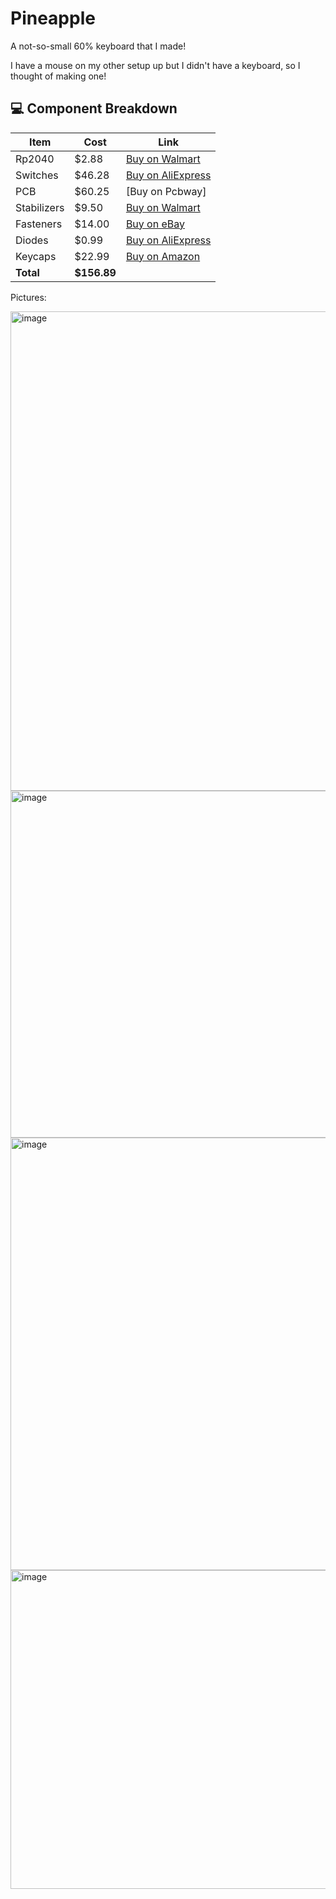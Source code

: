 # Pineapple
A not-so-small 60% keyboard that I made!

I have a mouse on my other setup up but I didn't have a keyboard, so I thought of making one!
## 💻 Component Breakdown

| Item         | Cost    | Link |
|--------------|---------|------|
| Rp2040       | $2.88   | [Buy on Walmart](https://www.walmart.com/ip/Raspberry-Pi-RP2040-Pico-Board-Dual-Core-Development-Board-Micro-USB-Type-C-HOT-A2A6/10514462878) |
| Switches     | $46.28  | [Buy on AliExpress](https://www.aliexpress.us/item/3256804049630074.html) |
| PCB          | $60.25  | [Buy on Pcbway]
| Stabilizers  | $9.50   | [Buy on Walmart](https://www.walmart.com/ip/Gold-Plated-Plate-Mounted-Stabilizer-for-Custom-Mechanical-Keyboard-2U-6-25U-1-7-White-Pink/17191108524) |
| Fasteners    | $14.00  | [Buy on eBay](https://pay.ebay.com/rgxo?action=view&sessionid=1716123654) |
| Diodes       | $0.99   | [Buy on AliExpress](https://www.aliexpress.us/p/trade/confirm.html?availableProductShopcartIds=81023549395923) |
| Keycaps      | $22.99  | [Buy on Amazon](https://www.amazon.com/dagaladoo-keycaps-Topographic-Percent-Keyboard/dp/B0C2YLGY79) |
| **Total**    | **$156.89** | |




Pictures:

<img width="1502" height="767" alt="image" src="https://github.com/user-attachments/assets/d827a06c-db75-4412-b156-0185d3fa395a" />
<img width="1354" height="555" alt="image" src="https://github.com/user-attachments/assets/b00c37c2-2a4c-4204-b545-b22e8165003a" />
<img width="2116" height="692" alt="image" src="https://github.com/user-attachments/assets/2f33f001-a210-40f9-acf0-69d73c41c0af" />
<img width="1604" height="510" alt="image" src="https://github.com/user-attachments/assets/8e16ac7e-7cbf-44da-8329-93921c545d7a" />

